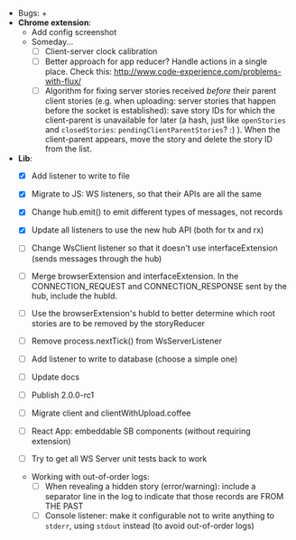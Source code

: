 - Bugs:
    + 
- **Chrome extension**:
    + Add config screenshot
    + Someday...
        * [ ] Client-server clock calibration
        * [ ] Better approach for app reducer? Handle actions in a single place. Check this: http://www.code-experience.com/problems-with-flux/
        * [ ] Algorithm for fixing server stories received *before* their parent client stories (e.g. when uploading: server stories that happen before the socket is established): save story IDs for which the client-parent is unavailable for later (a hash, just like `openStories` and `closedStories`: `pendingClientParentStories`? :) ). When the client-parent appears, move the story and delete the story ID from the list.
- **Lib**:
    + [x] Add listener to write to file
    + [x] Migrate to JS: WS listeners, so that their APIs are all the same
    + [x] Change hub.emit() to emit different types of messages, not records
    + [x] Update all listeners to use the new hub API (both for tx and rx)
    + [ ] Change WsClient listener so that it doesn't use interfaceExtension (sends messages through the hub)
    + [ ] Merge browserExtension and interfaceExtension. In the CONNECTION_REQUEST and CONNECTION_RESPONSE sent by the hub, include the hubId.
    + [ ] Use the browserExtension's hubId to better determine which root stories are to be removed by the storyReducer
    + [ ] Remove process.nextTick() from WsServerListener

    + [ ] Add listener to write to database (choose a simple one)
    + [ ] Update docs
    + [ ] Publish 2.0.0-rc1
    + [ ] Migrate client and clientWithUpload.coffee
    + [ ] React App: embeddable SB components (without requiring extension)
    + [ ] Try to get all WS Server unit tests back to work
    + Working with out-of-order logs:
        * [ ] When revealing a hidden story (error/warning): include a separator line in the log to indicate that those records are FROM THE PAST
        * [ ] Console listener: make it configurable not to write anything to `stderr`, using `stdout` instead (to avoid out-of-order logs)
